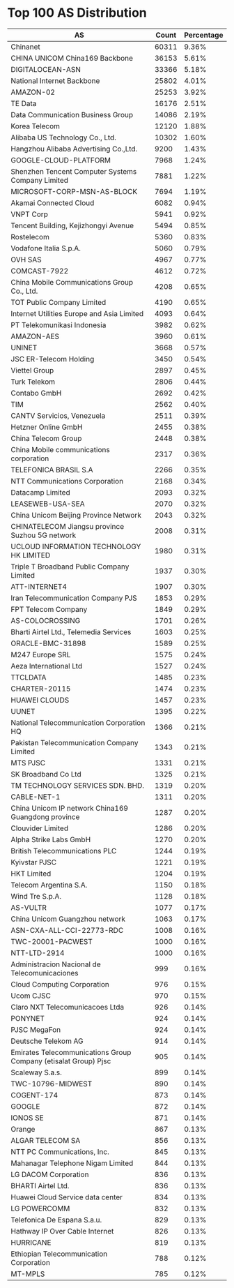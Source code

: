 # Top 100 AS Distribution
| AS | Count | Percentage |
|----|----|----|
| Chinanet | 60311 | 9.36% |
| CHINA UNICOM China169 Backbone | 36153 | 5.61% |
| DIGITALOCEAN-ASN | 33366 | 5.18% |
| National Internet Backbone | 25802 | 4.01% |
| AMAZON-02 | 25253 | 3.92% |
| TE Data | 16176 | 2.51% |
| Data Communication Business Group | 14086 | 2.19% |
| Korea Telecom | 12120 | 1.88% |
| Alibaba US Technology Co., Ltd. | 10302 | 1.60% |
| Hangzhou Alibaba Advertising Co.,Ltd. | 9200 | 1.43% |
| GOOGLE-CLOUD-PLATFORM | 7968 | 1.24% |
| Shenzhen Tencent Computer Systems Company Limited | 7881 | 1.22% |
| MICROSOFT-CORP-MSN-AS-BLOCK | 7694 | 1.19% |
| Akamai Connected Cloud | 6082 | 0.94% |
| VNPT Corp | 5941 | 0.92% |
| Tencent Building, Kejizhongyi Avenue | 5494 | 0.85% |
| Rostelecom | 5360 | 0.83% |
| Vodafone Italia S.p.A. | 5060 | 0.79% |
| OVH SAS | 4967 | 0.77% |
| COMCAST-7922 | 4612 | 0.72% |
| China Mobile Communications Group Co., Ltd. | 4208 | 0.65% |
| TOT Public Company Limited | 4190 | 0.65% |
| Internet Utilities Europe and Asia Limited | 4093 | 0.64% |
| PT Telekomunikasi Indonesia | 3982 | 0.62% |
| AMAZON-AES | 3960 | 0.61% |
| UNINET | 3668 | 0.57% |
| JSC ER-Telecom Holding | 3450 | 0.54% |
| Viettel Group | 2897 | 0.45% |
| Turk Telekom | 2806 | 0.44% |
| Contabo GmbH | 2692 | 0.42% |
| TIM | 2562 | 0.40% |
| CANTV Servicios, Venezuela | 2511 | 0.39% |
| Hetzner Online GmbH | 2455 | 0.38% |
| China Telecom Group | 2448 | 0.38% |
| China Mobile communications corporation | 2317 | 0.36% |
| TELEFONICA BRASIL S.A | 2266 | 0.35% |
| NTT Communications Corporation | 2168 | 0.34% |
| Datacamp Limited | 2093 | 0.32% |
| LEASEWEB-USA-SEA | 2070 | 0.32% |
| China Unicom Beijing Province Network | 2043 | 0.32% |
| CHINATELECOM Jiangsu province Suzhou 5G network | 2008 | 0.31% |
| UCLOUD INFORMATION TECHNOLOGY HK LIMITED | 1980 | 0.31% |
| Triple T Broadband Public Company Limited | 1937 | 0.30% |
| ATT-INTERNET4 | 1907 | 0.30% |
| Iran Telecommunication Company PJS | 1853 | 0.29% |
| FPT Telecom Company | 1849 | 0.29% |
| AS-COLOCROSSING | 1701 | 0.26% |
| Bharti Airtel Ltd., Telemedia Services | 1603 | 0.25% |
| ORACLE-BMC-31898 | 1589 | 0.25% |
| M247 Europe SRL | 1575 | 0.24% |
| Aeza International Ltd | 1527 | 0.24% |
| TTCLDATA | 1485 | 0.23% |
| CHARTER-20115 | 1474 | 0.23% |
| HUAWEI CLOUDS | 1457 | 0.23% |
| UUNET | 1395 | 0.22% |
| National Telecommunication Corporation HQ | 1366 | 0.21% |
| Pakistan Telecommunication Company Limited | 1343 | 0.21% |
| MTS PJSC | 1331 | 0.21% |
| SK Broadband Co Ltd | 1325 | 0.21% |
| TM TECHNOLOGY SERVICES SDN. BHD. | 1319 | 0.20% |
| CABLE-NET-1 | 1311 | 0.20% |
| China Unicom IP network China169 Guangdong province | 1287 | 0.20% |
| Clouvider Limited | 1286 | 0.20% |
| Alpha Strike Labs GmbH | 1270 | 0.20% |
| British Telecommunications PLC | 1244 | 0.19% |
| Kyivstar PJSC | 1221 | 0.19% |
| HKT Limited | 1204 | 0.19% |
| Telecom Argentina S.A. | 1150 | 0.18% |
| Wind Tre S.p.A. | 1128 | 0.18% |
| AS-VULTR | 1077 | 0.17% |
| China Unicom Guangzhou network | 1063 | 0.17% |
| ASN-CXA-ALL-CCI-22773-RDC | 1008 | 0.16% |
| TWC-20001-PACWEST | 1000 | 0.16% |
| NTT-LTD-2914 | 1000 | 0.16% |
| Administracion Nacional de Telecomunicaciones | 999 | 0.16% |
| Cloud Computing Corporation | 976 | 0.15% |
| Ucom CJSC | 970 | 0.15% |
| Claro NXT Telecomunicacoes Ltda | 926 | 0.14% |
| PONYNET | 924 | 0.14% |
| PJSC MegaFon | 924 | 0.14% |
| Deutsche Telekom AG | 914 | 0.14% |
| Emirates Telecommunications Group Company (etisalat Group) Pjsc | 905 | 0.14% |
| Scaleway S.a.s. | 899 | 0.14% |
| TWC-10796-MIDWEST | 890 | 0.14% |
| COGENT-174 | 873 | 0.14% |
| GOOGLE | 872 | 0.14% |
| IONOS SE | 871 | 0.14% |
| Orange | 867 | 0.13% |
| ALGAR TELECOM SA | 856 | 0.13% |
| NTT PC Communications, Inc. | 845 | 0.13% |
| Mahanagar Telephone Nigam Limited | 844 | 0.13% |
| LG DACOM Corporation | 836 | 0.13% |
| BHARTI Airtel Ltd. | 836 | 0.13% |
| Huawei Cloud Service data center | 834 | 0.13% |
| LG POWERCOMM | 832 | 0.13% |
| Telefonica De Espana S.a.u. | 829 | 0.13% |
| Hathway IP Over Cable Internet | 826 | 0.13% |
| HURRICANE | 819 | 0.13% |
| Ethiopian Telecommunication Corporation | 788 | 0.12% |
| MT-MPLS | 785 | 0.12% |
